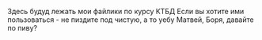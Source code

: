 Здесь будуд лежать мои файлики по курсу КТБД
Если вы хотите ими пользоваться - не пиздите под чистую, а то уебу
Матвей, Боря, давайте по пиву?
